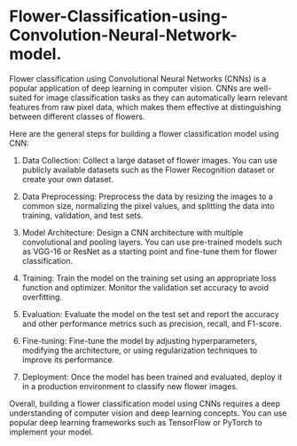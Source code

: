 # Flower-Classification-using-Convolution-Neural-Network-model.

Flower classification using Convolutional Neural Networks (CNNs) is a popular application of deep learning in computer vision. CNNs are well-suited for image classification tasks as they can automatically learn relevant features from raw pixel data, which makes them effective at distinguishing between different classes of flowers.

Here are the general steps for building a flower classification model using CNN:

1. Data Collection: Collect a large dataset of flower images. You can use publicly available datasets such as the Flower Recognition dataset or create your own dataset.

2. Data Preprocessing: Preprocess the data by resizing the images to a common size, normalizing the pixel values, and splitting the data into training, validation, and test sets.

3. Model Architecture: Design a CNN architecture with multiple convolutional and pooling layers. You can use pre-trained models such as VGG-16 or ResNet as a starting point and fine-tune them for flower classification.

4. Training: Train the model on the training set using an appropriate loss function and optimizer. Monitor the validation set accuracy to avoid overfitting.

5. Evaluation: Evaluate the model on the test set and report the accuracy and other performance metrics such as precision, recall, and F1-score.

6. Fine-tuning: Fine-tune the model by adjusting hyperparameters, modifying the architecture, or using regularization techniques to improve its performance.

7. Deployment: Once the model has been trained and evaluated, deploy it in a production environment to classify new flower images.

Overall, building a flower classification model using CNNs requires a deep understanding of computer vision and deep learning concepts. You can use popular deep learning frameworks such as TensorFlow or PyTorch to implement your model.
